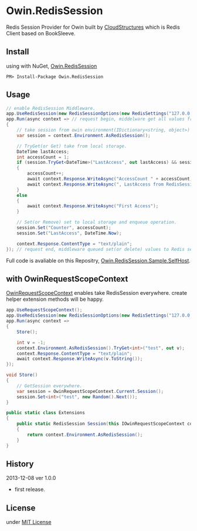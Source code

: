 Owin.RedisSession
=================

Redis Session Provider for Owin built by [CloudStructures](https://github.com/neuecc/CloudStructures) which is Redis Client based on BookSleeve.

Install
---
using with NuGet, [Owin.RedisSession](https://nuget.org/packages/Owin.RedisSession/)
```
PM> Install-Package Owin.RedisSession
```

Usage
---
```csharp
// enable RedisSession Middleware.
app.UseRedisSession(new RedisSessionOptions(new RedisSettings("127.0.0.1")));
app.Run(async context => // request begin, middelware get all values from Redis server.
{
    // take session from owin environment(IDictionary<string, object>)
    var session = context.Environment.AsRedisSession();

    // TryGet(or Get) take from local storage.
    DateTime lastAccess;
    int accessCount = 1;
    if (session.TryGet<DateTime>("LastAccess", out lastAccess) && session.TryGet<int>("Counter", out accessCount))
    {
        accessCount++;
        await context.Response.WriteAsync("AccessCount " + accessCount);
        await context.Response.WriteAsync(", LastAccess from RedisSession => " + lastAccess.ToString());
    }
    else
    {
        await context.Response.WriteAsync("First Access");
    }

    // Set(or Remove) set to local storage and enqueue operation.
    session.Set("Counter", accessCount);
    session.Set("LastAccess", DateTime.Now);

    context.Response.ContentType = "text/plain";
}); // request end, middleware queued set(or delete) values to Redis server.
```

Full code is avaliable on this Repositry, [Owin.RedisSession.Sample.SelfHost](https://github.com/neuecc/Owin.RedisSession/tree/master/Owin.RedisSession.Sample.SelfHost).

with OwinRequestScopeContext
---
[OwinRequestScopeContext](https://github.com/neuecc/OwinRequestScopeContext) enables take RedisSession everywhere. create helper extension methods will be happy.

```csharp
app.UseRequestScopeContext();
app.UseRedisSession(new RedisSessionOptions(new RedisSettings("127.0.0.1")));
app.Run(async context =>
{
    Store();

    int v = -1;
    context.Environment.AsRedisSession().TryGet<int>("test", out v);
    context.Response.ContentType = "text/plain";
    await context.Response.WriteAsync(v.ToString());
});

void Store()
{
    // GetSession everywhere.
    var session = OwinRequestScopeContext.Current.Session();
    session.Set<int>("test", new Random().Next());
}

public static class Extensions
{
    public static RedisSession Session(this IOwinRequestScopeContext context)
    {
        return context.Environment.AsRedisSession();
    }
}
```

History
---
2013-12-08 ver 1.0.0
* first release.

License
---
under [MIT License](http://opensource.org/licenses/MIT)

